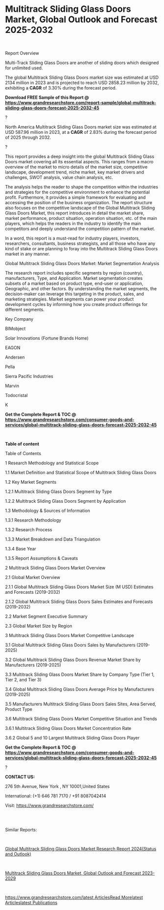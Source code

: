 <h1>Multitrack Sliding Glass Doors Market, Global Outlook and Forecast 2025-2032</h1><br/><p>Report Overview</p>
 
 
 
 <p>Multi-Track Sliding Glass Doors are another of sliding doors which designed for unlimited used.</p>
 
 
 
 <p>The global Multitrack Sliding Glass Doors market size was estimated at USD 2134 million in 2023 and is projected to reach USD 2858.23 million by 2032, exhibiting a <strong>CAGR</strong> of 3.30% during the forecast period.</p>
 
 
 
 <div><b>Download FREE Sample of this Report @ <a href="https://www.grandresearchstore.com/report-sample/global-multitrack-sliding-glass-doors-forecast-2025-2032-45">https://www.grandresearchstore.com/report-sample/global-multitrack-sliding-glass-doors-forecast-2025-2032-45</a></b></div>
 
 
 
 <p>? </p>
 
 
 
 <p>North America Multitrack Sliding Glass Doors market size was estimated at USD 587.96 million in 2023, at a <strong>CAGR</strong> of 2.83% during the forecast period of 2025 through 2032.</p>
 
 
 
 <p>? </p>
 
 
 
 <p>This report provides a deep insight into the global Multitrack Sliding Glass Doors market covering all its essential aspects. This ranges from a macro overview of the market to micro details of the market size, competitive landscape, development trend, niche market, key market drivers and challenges, SWOT analysis, value chain analysis, etc.</p>
 
 
 
 <p>The analysis helps the reader to shape the competition within the industries and strategies for the competitive environment to enhance the potential profit. Furthermore, it provides a simple framework for evaluating and accessing the position of the business organization. The report structure also focuses on the competitive landscape of the Global Multitrack Sliding Glass Doors Market, this report introduces in detail the market share, market performance, product situation, operation situation, etc. of the main players, which helps the readers in the industry to identify the main competitors and deeply understand the competition pattern of the market.</p>
 
 
 
 <p>In a word, this report is a must-read for industry players, investors, researchers, consultants, business strategists, and all those who have any kind of stake or are planning to foray into the Multitrack Sliding Glass Doors market in any manner.</p>
 
 
 
 <p>Global Multitrack Sliding Glass Doors Market: Market Segmentation Analysis</p>
 
 
 
 <p>The research report includes specific segments by region (country), manufacturers, Type, and Application. Market segmentation creates subsets of a market based on product type, end-user or application, Geographic, and other factors. By understanding the market segments, the decision-maker can leverage this targeting in the product, sales, and marketing strategies. Market segments can power your product development cycles by informing how you create product offerings for different segments.</p>
 
 
 
 <p>Key Company</p>
 
 
 
 <p>BIMobject</p>
 
 
 
 <p>Solar Innovations (Fortune Brands Home)</p>
 
 
 
 <p>EAGON</p>
 
 
 
 <p>Andersen</p>
 
 
 
 <p>Pella</p>
 
 
 
 <p>Sierra Pacific Industries</p>
 
 
 
 <p>Marvin</p>
 
 
 
 <p>Todocristal</p>
 
 
 
 <p>K</p>
 
 
 
 <div><b>Get the Complete Report & TOC @ <a href="https://www.grandresearchstore.com/consumer-goods-and-services/global-multitrack-sliding-glass-doors-forecast-2025-2032-45">https://www.grandresearchstore.com/consumer-goods-and-services/global-multitrack-sliding-glass-doors-forecast-2025-2032-45</a></b></div>
 
 
 
 <p><br />
 
 <b>Table of content</b></p>
 
 
 
 <p>Table of Contents<br />
 
 1 Research Methodology and Statistical Scope<br />
 
 1.1 Market Definition and Statistical Scope of Multitrack Sliding Glass Doors<br />
 
 1.2 Key Market Segments<br />
 
 1.2.1 Multitrack Sliding Glass Doors Segment by Type<br />
 
 1.2.2 Multitrack Sliding Glass Doors Segment by Application<br />
 
 1.3 Methodology & Sources of Information<br />
 
 1.3.1 Research Methodology<br />
 
 1.3.2 Research Process<br />
 
 1.3.3 Market Breakdown and Data Triangulation<br />
 
 1.3.4 Base Year<br />
 
 1.3.5 Report Assumptions & Caveats<br />
 
 2 Multitrack Sliding Glass Doors Market Overview<br />
 
 2.1 Global Market Overview<br />
 
 2.1.1 Global Multitrack Sliding Glass Doors Market Size (M USD) Estimates and Forecasts (2019-2032)<br />
 
 2.1.2 Global Multitrack Sliding Glass Doors Sales Estimates and Forecasts (2019-2032)<br />
 
 2.2 Market Segment Executive Summary<br />
 
 2.3 Global Market Size by Region<br />
 
 3 Multitrack Sliding Glass Doors Market Competitive Landscape<br />
 
 3.1 Global Multitrack Sliding Glass Doors Sales by Manufacturers (2019-2025)<br />
 
 3.2 Global Multitrack Sliding Glass Doors Revenue Market Share by Manufacturers (2019-2025)<br />
 
 3.3 Multitrack Sliding Glass Doors Market Share by Company Type (Tier 1, Tier 2, and Tier 3)<br />
 
 3.4 Global Multitrack Sliding Glass Doors Average Price by Manufacturers (2019-2025)<br />
 
 3.5 Manufacturers Multitrack Sliding Glass Doors Sales Sites, Area Served, Product Type<br />
 
 3.6 Multitrack Sliding Glass Doors Market Competitive Situation and Trends<br />
 
 3.6.1 Multitrack Sliding Glass Doors Market Concentration Rate<br />
 
 3.6.2 Global 5 and 10 Largest Multitrack Sliding Glass Doors Player</p>
 
 
 
 <div><b>Get the Complete Report & TOC @ <a href="https://www.grandresearchstore.com/consumer-goods-and-services/global-multitrack-sliding-glass-doors-forecast-2025-2032-45">https://www.grandresearchstore.com/consumer-goods-and-services/global-multitrack-sliding-glass-doors-forecast-2025-2032-45</a></b></div>
 
 
 
 <p>? </p>
 
 
 
 <p><b>CONTACT US:</b><br />
 
 276 5th Avenue, New York , NY 10001,United States<br />
 
 International: (+1) 646 781 7170 / +91 8087042414<br />
 
 Visit: <a href="https://www.grandresearchstore.com/">https://www.grandresearchstore.com/</a><br />
 
 <br />
 
 <br />
 
 Similar Reports:<br />
 
 <br />
 
 <a href="https://www.grandresearchstore.com/consumer-goods-and-services/global-multitrack-sliding-glass-doors-2024-399">Global Multitrack Sliding Glass Doors Market Research Report 2024(Status and Outlook)</a><br />
 
 <br />
 
 <a href="https://www.grandresearchstore.com/consumer-goods-and-services/global-multitrack-sliding-glass-doors-forecast-2023-2029-756">Multitrack Sliding Glass Doors Market, Global Outlook and Forecast 2023-2029</a><br />
 
 <br />
 
 <a href="https://gyeongbokgung.com">https://www.grandresearchstore.com/</a><a href="https://hallyeomaritime.com">latest Articles</a><a href="https://jingwansa.com">Read More</a><a href="https://nguoiviet.jp/">latest Articles</a><a href="https://www.intelmarketresearch.com/">latest Publications</a></p>